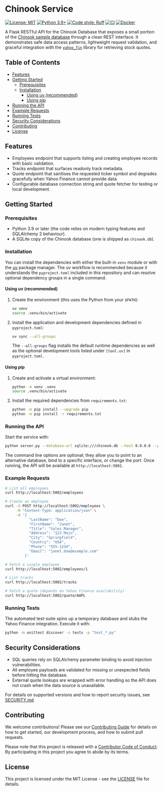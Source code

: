 # Chinook Service

[![License: MIT](https://img.shields.io/badge/License-MIT-yellow.svg)](https://opensource.org/licenses/MIT)
[![Python 3.9+](https://img.shields.io/badge/python-3.9+-blue.svg)](https://www.python.org/downloads/)
[![Code style: Ruff](https://img.shields.io/endpoint?url=https://raw.githubusercontent.com/astral-sh/ruff/main/assets/badge/v2.json)](https://github.com/astral-sh/ruff)
[![CI](https://img.shields.io/badge/CI-GitHub%20Actions-green.svg)](https://github.com/actions)
[![Docker](https://img.shields.io/badge/Docker-Supported-blue.svg)](https://www.docker.com/)

A Flask RESTful API for the Chinook Database that exposes a small portion of the [Chinook sample database](https://github.com/lerocha/chinook-database) through a clean REST interface. It demonstrates safe data access patterns, lightweight request validation, and graceful integration with the [`yahoo_fin`](https://theautomatic.net/yahoo_fin-documentation/) library for retrieving stock quotes.

## Table of Contents

- [Features](#features)
- [Getting Started](#getting-started)
  - [Prerequisites](#prerequisites)
  - [Installation](#installation)
    - [Using uv (recommended)](#using-uv-recommended)
    - [Using pip](#using-pip)
- [Running the API](#running-the-api)
- [Example Requests](#example-requests)
- [Running Tests](#running-tests)
- [Security Considerations](#security-considerations)
- [Contributing](#contributing)
- [License](#license)

## Features

* Employees endpoint that supports listing and creating employee records with basic validation.
* Tracks endpoint that surfaces readonly track metadata.
* Quote endpoint that sanitises the requested ticker symbol and degrades gracefully when Yahoo Finance cannot provide data.
* Configurable database connection string and quote fetcher for testing or local development.

## Getting Started

### Prerequisites

* Python 3.9 or later (the code relies on modern typing features and SQLAlchemy 2 behaviour).
* A SQLite copy of the Chinook database (one is shipped as `chinook.db`).

### Installation

You can install the dependencies with either the built-in `venv` module or with
the [uv](https://github.com/astral-sh/uv) package manager.  The uv workflow is
recommended because it understands the `pyproject.toml` included in this
repository and can resolve optional dependency groups in a single command.

#### Using uv (recommended)

1. Create the environment (this uses the Python from your `$PATH`):

   ```bash
   uv venv
   source .venv/bin/activate
   ```

2. Install the application and development dependencies defined in
   `pyproject.toml`:

   ```bash
   uv sync --all-groups
   ```

   The `--all-groups` flag installs the default runtime dependencies as well as
   the optional development tools listed under `[tool.uv]` in
   `pyproject.toml`.

#### Using pip

1. Create and activate a virtual environment:

   ```bash
   python -m venv .venv
   source .venv/bin/activate
   ```

2. Install the required dependencies from `requirements.txt`:

   ```bash
   python -m pip install --upgrade pip
   python -m pip install -r requirements.txt
   ```

### Running the API

Start the service with:

```bash
python server.py --database-url sqlite:///chinook.db --host 0.0.0.0 --port 5002
```

The command line options are optional; they allow you to point to an alternative database, bind to a specific interface, or change the port.  Once running, the API will be available at `http://localhost:5002`.

### Example Requests

```bash
# List all employees
curl http://localhost:5002/employees

# Create an employee
curl -X POST http://localhost:5002/employees \
     -H "Content-Type: application/json" \
     -d '{
           "LastName": "Doe",
           "FirstName": "Janet",
           "Title": "Sales Manager",
           "Address": "123 Main",
           "City": "Springfield",
           "Country": "USA",
           "Phone": "555-1234",
           "Email": "janet.doe@example.com"
         }'

# Fetch a single employee
curl http://localhost:5002/employees/1

# List tracks
curl http://localhost:5002/tracks

# Fetch a quote (depends on Yahoo Finance availability)
curl http://localhost:5002/quote/AAPL
```

### Running Tests

The automated test-suite spins up a temporary database and stubs the Yahoo Finance integration.  Execute it with:

```bash
python -m unittest discover -s tests -p "test_*.py"
```

## Security Considerations

* SQL queries rely on SQLAlchemy parameter binding to avoid injection vulnerabilities.
* All employee payloads are validated for missing or unexpected fields before hitting the database.
* External quote lookups are wrapped with error handling so the API does not crash when the data source is unavailable.

For details on supported versions and how to report security issues, see [SECURITY.md](SECURITY.md).

## Contributing

We welcome contributions! Please see our [Contributing Guide](CONTRIBUTING.md) for details on how to get started, our development process, and how to submit pull requests.

Please note that this project is released with a [Contributor Code of Conduct](CODE_OF_CONDUCT.md). By participating in this project you agree to abide by its terms.

## License

This project is licensed under the MIT License - see the [LICENSE](LICENSE) file for details.

